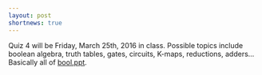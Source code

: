 ```yaml
---
layout: post
shortnews: true
---
```

Quiz 4 will be Friday, March 25th, 2016 in class.
Possible topics include boolean algebra, truth tables, gates, circuits, K-maps, reductions, adders...
Basically all of [bool.ppt][bool-slides].

[bool-slides]: {{site.base}}/slides/bool.ppt
